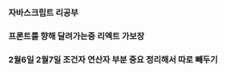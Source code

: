 <h3>자바스크립트 리공부</h3>

<h3>프론트를 향해 달려가는중 리엑트 가보장</h3>


<h3> 2월6일 2월7일 조건자 연산자 부분 중요 정리해서 따로 빼두기 </h3>
